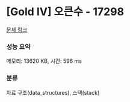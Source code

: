 # [Gold IV] 오큰수 - 17298 

[문제 링크](https://www.acmicpc.net/problem/17298) 

### 성능 요약

메모리: 13620 KB, 시간: 596 ms

### 분류

자료 구조(data_structures), 스택(stack)

